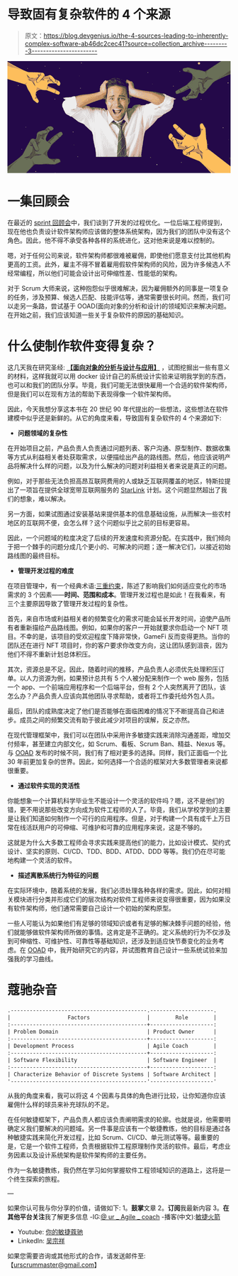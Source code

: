 # 导致固有复杂软件的 4 个来源

> 原文：<https://blog.devgenius.io/the-4-sources-leading-to-inherently-complex-software-ab46dc2cec41?source=collection_archive---------3----------------------->

![](img/d2845d8658d173e331bde06bf80385a8.png)

# 一集回顾会

在最近的 [sprint 回顾会](https://uragilecoach.medium.com/%E8%A1%9D%E5%88%BA%E5%9B%9E%E9%A1%A7-sprint-retrospective-%E5%87%A1%E8%B5%B0%E9%81%8E%E5%BF%85%E7%95%99%E4%B8%8B%E7%97%95%E8%B7%A1-9a8733663ac1)中，我们谈到了开发的过程优化。一位后端工程师提到，现在他也负责设计软件架构师应该做的整体系统架构，因为我们的团队中没有这个角色。因此，他不得不承受各种各样的系统进化，这对他来说是难以控制的。

嗯，对于任何公司来说，软件架构师都很难被雇佣，即使他们愿意支付比其他机构更高的工资。此外，雇主不得不冒着雇用假软件架构师的风险，因为许多候选人不经常编程，所以他们可能会设计出可伸缩性差、性能低的架构。

对于 Scrum 大师来说，这种抱怨似乎很难解决，因为雇佣额外的同事是一项复杂的任务，涉及预算、候选人匹配、技能评估等，通常需要很长时间。然而，我们可以走另一条路，尝试基于 OOAD(面向对象的分析和设计)的领域知识来解决问题。在开始之前，我们应该知道一些关于复杂软件的原因的基础知识。

# 什么使制作软件变得复杂？

这几天我在研究圣经: [**【面向对象的分析与设计与应用】**](https://www.amazon.com/Object-Oriented-Analysis-Design-Applications-3rd/dp/020189551X) ，试图挖掘出一些有意义的材料，这样我就可以用 docker 设计自己的系统设计实验来证明我学到的东西，也可以和我们的团队分享。毕竟，我们可能无法很快雇用一个合适的软件架构师，但是我们可以在现有方法的帮助下表现得像一个软件架构师。

因此，今天我想分享这本书在 20 世纪 90 年代提出的一些想法，这些想法在软件建模中似乎还是新鲜的。从它的角度来看，导致固有复杂软件的 4 个来源如下:

*   **问题领域的复杂性**

在开始项目之前，产品负责人负责通过问题列表、客户沟通、原型制作、数据收集等方式从利益相关者处获取需求，以便描绘出产品的路线图。然后，他应该说明产品将解决什么样的问题，以及为什么解决的问题对利益相关者来说是真正的问题。

例如，对于那些无法负担高昂互联网费用的人或缺乏互联网覆盖的地区，特斯拉提出了一项旨在提供全球宽带互联网服务的 [StarLink](https://www.starlink.com/) 计划。这个问题显然超出了我们的想象，难以解决。

另一方面，如果试图通过安装基站来提供基本的信息基础设施，从而解决一些农村地区的互联网不便，会怎么样？这个问题似乎比之前的目标更容易。

因此，一个问题域的粒度决定了后续的开发速度和资源分配。在实践中，我们倾向于把一个棘手的问题分成几个更小的、可解决的问题；逐一解决它们，以接近初始路线图的最终目标。

*   **管理开发过程的难度**

在项目管理中，有一个经典术语:[三重约束](https://www.projectmanager.com/blog/triple-constraint-project-management-time-scope-cost)，陈述了影响我们如何适应变化的市场需求的 3 个因素——**时间、范围和成本**。管理开发过程也是如此！在我看来，有三个主要原因导致了管理开发过程的复杂性。

首先，来自市场或利益相关者的频繁变化的需求可能会延长开发时间，迫使产品所有者重新描绘产品路线图。例如，如果你的客户一开始就要求你启动一个 NFT 项目。不幸的是，该项目的受欢迎程度下降非常快，GameFi 反而变得更热。当你的团队还在进行 NFT 项目时，你的客户要求你改变方向，这让团队感到沮丧，因为他们不得不重新计划总体积压。

其次，资源总是不足。因此，随着时间的推移，产品负责人必须优先处理积压订单。以人力资源为例，如果预计总共有 5 个人被分配来制作一个 web 服务，包括一个 app、一个前端应用程序和一个后端平台，但有 2 个人突然离开了团队，该怎么办？产品负责人应该向其他团队寻求帮助，或者将工作委托给外包人员。

最后，团队的成熟度决定了他们是否能够在面临困难的情况下不断提高自己和进步。成员之间的频繁交流有助于彼此减少对项目的误解，反之亦然。

在现代管理框架中，我们可以在团队中采用许多敏捷实践来消除沟通差距，增加交付频率，甚至建立内部文化，如 Scrum、看板、Scrum Ban、精益、Nexus 等。与 [OOAD](https://www.amazon.com/Object-Oriented-Analysis-Design-Applications-3rd/dp/020189551X) 发布的时候不同，我们有了相对更多的选择。同样，我们正面临一个比 30 年前更加复杂的世界。因此，如何选择一个合适的框架对大多数管理者来说都很重要。

*   **通过软件实现的灵活性**

你能想象一个计算机科学毕业生不能设计一个灵活的软件吗？嗯，这不是他们的错，更不用说那些改变方向成为软件工程师的人了。毕竟，我们从学校学到的主要是让我们知道如何制作一个可行的应用程序。但是，对于构建一个具有成千上万日常在线活跃用户的可伸缩、可维护和可靠的应用程序来说，这是不够的。

这就是为什么大多数工程师会寻求实践来提高他们的能力，比如设计模式、契约式设计、坚实的原则、CI/CD、TDD、BDD、ATDD、DDD 等等。我们仍在尽可能地构建一个灵活的软件。

*   **描述离散系统行为特征的问题**

在实际环境中，随着系统的发展，我们必须处理各种各样的需求。因此，如何对相关模块进行分类并形成它们的层次结构对软件工程师来说变得很重要，因为如果没有软件架构师，他们通常需要自己设计一个初始的架构原型。

一些人可能认为如果他们有足够的领域知识或者有足够的解决棘手问题的经验，他们就能够做软件架构师所做的事情。这肯定是不正确的。定义系统的行为不仅涉及到可伸缩性、可维护性、可靠性等基础知识，还涉及到适应快节奏变化的业务考虑。在 [OOAD](https://www.amazon.com/Object-Oriented-Analysis-Design-Applications-3rd/dp/020189551X) 中，我开始研究它的内容，并试图教育自己设计一些系统试验来加强我的学习曲线。

# 蔻驰杂音

```
.-------------------------------------------.--------------------.
|                  Factors                  |        Role        |
:-------------------------------------------+--------------------:
| Problem Domain                            | Product Owner      |
:-------------------------------------------+--------------------:
| Development Process                       | Agile Coach        |
:-------------------------------------------+--------------------:
| Software Flexibility                      | Software Engineer  |
:-------------------------------------------+--------------------:
| Characterize Behavior of Discrete Systems | Software Architect |
'-------------------------------------------'--------------------'
```

从我的角度来看，我可以将这 4 个因素与具体的角色进行比较，让你知道你应该雇佣什么样的球员来补充球队的不足。

在任何敏捷框架下，产品负责人都应该负责阐明需求的轮廓。也就是说，他需要明确定义我们要解决的问题域。另一件事是应该有一个敏捷教练，他的目标是通过各种敏捷实践来简化开发过程，比如 Scrum、CI/CD、单元测试等等。最重要的是，它是一个软件工程师，负责根据软件工程原理制作灵活的软件。最后，考虑业务因素以及设计系统架构是软件架构师的主要任务。

作为一名敏捷教练，我仍然在学习如何掌握软件工程领域知识的道路上，这将是一个终生探索的旅程。

—

如果你认可我与你分享的价值，请做如下:
1。**鼓掌**文章
2。**订阅**我最新内容
3。**在其他平台关注**我了解更多信息
-IG:[@ ur _ Agile _ coach](https://www.instagram.com/ur_agile_coach/)
-播客(中文):[敏捷火箭](https://player.soundon.fm/p/7f7dc3df-d738-405c-8cf9-02157a92ec61)
- Youtube: [你的敏捷蔻驰](https://www.youtube.com/channel/UCzD0wQmD1n4MuTKk-JocACA)
- LinkedIn: [吴宗祥](https://www.linkedin.com/in/tsung-hsiang-wu-8542409b/)

如果您需要咨询或其他形式的合作，请发送邮件至:【urscrummaster@gmail.com】